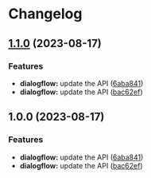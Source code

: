 # Changelog

## [1.1.0](https://github.com/googleapis/google-api-nodejs-client/compare/dialogflow-v1.0.0...dialogflow-v1.1.0) (2023-08-17)


### Features

* **dialogflow:** update the API ([6aba841](https://github.com/googleapis/google-api-nodejs-client/commit/6aba84130236c64c6b5c13da9fe2522ae088fe93))
* **dialogflow:** update the API ([bac62ef](https://github.com/googleapis/google-api-nodejs-client/commit/bac62ef9ffd5d7c5e619671fecc75439dca1514a))

## 1.0.0 (2023-08-17)


### Features

* **dialogflow:** update the API ([6aba841](https://github.com/googleapis/google-api-nodejs-client/commit/6aba84130236c64c6b5c13da9fe2522ae088fe93))
* **dialogflow:** update the API ([bac62ef](https://github.com/googleapis/google-api-nodejs-client/commit/bac62ef9ffd5d7c5e619671fecc75439dca1514a))
